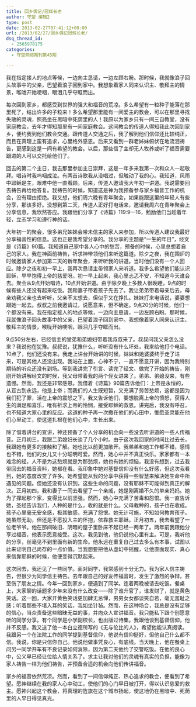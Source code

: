 ```yaml
---
title: 回乡偶记/冠辉长老
author: 守望 编辑2
type: post
date: 2013-02-27T07:41:12+00:00
url: /2013/02/27/回乡偶记冠辉长老/
dsq_thread_id:
  - 2565978175
categories:
  - 守望网络期刊第45期

---
```

我在指定接人的地点等候，一边向主恳请，一边左顾右盼。那时候，我就像浪子回头故事中的父亲，巴望着浪子回到家中。我想象着家人同来认识主、敬拜主的情景，喉咙开始哽咽，眼泪几乎夺眶而出。<!--more-->

每次回到家乡，都感受到世界的强大和福音的荒凉。多么希望有一粒种子能落在那里死了，结出许多的子粒来！多么希望那里能有一间爱主的教会，可以在那里寻找失散的灵魂，照亮坐在黑暗中死荫里的人！我原以为家乡只有一间三自教堂，没有家庭教会，去年才得知那里有一间家庭教会。这间教会的传道人得知我此次回到家乡，便约我到他们教会交通。跟传道人交通之后，我了解到他们信仰还比较纯正，而且在真理上蛮有追求，心里格外感恩。后来又看到一群老姊妹俯伏在地流泪祷告，更感到这是一间有希望的教会。以后，那些信了主却无人牧养或听了福音需要跟进的人可以交托给他们了。

回去的第二个主日，我去那里参加主日崇拜，这是一年多来我第一次和众人一起敬拜。唱诗时我呜咽成泣。有两首诗歌我从没唱过，但触动了我的心。我知道，风雨中耶稣是主，艰难中他一直看顾。后来，传道人邀请我大年初一讲道。我说需要回去祷告再给他答复。我祷告的时候，知道这是神为我预备参与家乡福音工作的机会，没有理由拒绝。我又想，他们周六晚有青年聚会，如果能跟这里的年轻人有些分享，那该多好。没想到第二天，传道人正好打电话来，邀请我周六在青年聚会上分享信息，我欣然答应。我跟他们分享了《诗篇》119:9—16，勉励他们当趁着年轻，立志学习和遵行神的话。

大年初一的聚会，很多弟兄姊妹会带未信主的家人来参加，所以传道人建议我最好分享福音性的信息。这也正是我希望分享的。我分享的主题是“一生的年日”，经文是《诗篇》90篇。我知道自己家中各人心中的愁苦，预备的时候，心里总想着自己的家人。我在神面前祷告，祈求神带领他们来听这篇道。除夕之夜，我在围炉的时候邀请家人参加第二天的新年聚会，来听听我的讲道。当时他们没有一个人回应。除夕之夜和初一早上，我再次恳请主带领家人来听道。我多么希望他们能认识耶稣，早早饱得上帝的慈爱呀。初一早上起来，我心里忐忑不安，不知道今天谁会去。聚会从9点开始唱诗，10点开始讲道。由于除夕晚上多数人很晚睡，9点的时候有些人还没有起来吃饭。我和妻子带着孩子先去了。我让弟弟带着母亲后去，母亲劝我父亲也去听听，父亲不太想去，但似乎又在挣扎。妹妹打来电话说，婆婆想跟她一起去。叔叔之前我邀请过，说愿意来，但不确定。9点20分的时候，他们一个都没有来。我在指定接人的地点等候，一边向主恳请，一边左顾右盼。那时候，我就像浪子回头故事中的父亲，巴望着浪子回到家中。我想像着家人同来认识主、敬拜主的情景，喉咙开始哽咽，眼泪几乎夺眶而出。

9点50分左右，已经信主的堂弟和弟媳妇带着我叔叔来了。叔叔问我父亲怎么没来？我说他在犹豫。叔叔说，犹豫什么，听听没有什么坏处，我来给他打个电话。10点了，他们还没有来。我走上讲台开始讲的时候，妹妹和她婆婆终于走了进来，可是其他人还没出现。我站在上面，心神不宁，一直不愿意开讲，因为我特别期待的听众还没有到场。等到我讲完了引言、读完了经文、做完了开始的祷告，刚刚开始讲解经文的时候，我父母带着我的两个侄女进来了。弟弟、弟媳没来，有些遗憾。然而，我还是非常感恩。我借着《诗篇》90篇告诉他们：上帝是永恒的，从亘古到永远，他是上帝；而我们的人生既短暂，又充满了劳苦愁烦，这都是因为我们犯了罪，活在上帝的震怒之下。我又告诉他们，要想脱离上帝的愤怒，获得人生的满足和喜乐，唯有祈求上帝的怜悯，接受耶稣的救恩。讲完后，我没有呼召，也不知道大家心里的反应。这道的种子再一次撒在他们的心田中，惟愿圣灵能在他们心里动工，使这道扎根在他们心中，生长出来。

除了借着讲台的宣讲，神还预备了个人分享的机会向一些没去听讲道的一些人传福音。正月初三，我跟二弟媳妇长谈了几个小时。由于这次我回家的时间比过去长，我跟她有更多的接触和了解。她也比以前更加敞开。我弟弟和她工作都不错，感情也不错，他们的女儿又十分聪明可爱。然而，她心中并不真正快乐。家家都有一本难念的经，人不是为这愁烦就是为那愁烦，她也有她的烦恼。我没有想到，过去我带回去的福音资料，她都在看。我印象中她对基督信仰没有什么好感，但这次我看到，她的态度改变了许多。她希望能从我的分享中获得一些智慧来解决她生命中所遇见的问题。但她还没有认识到，这些生命的问题，没有耶稣不可能得到真正的解决。正月初四，我和妻子一同去看望了一个亲戚，她是刚离婚不久的单亲妈妈。她为了撑起那个家，变得比以前坚强。然而，她心中充满了苦毒和怨恨。我一直告诉她，圣经告诉我们，人种的是什么，收的就是什么。父母栽种的，孩子也在收成。孩子心里毫无安全感，极其敏感，充满了怨恨。她无计可施，不知如何教育孩子。她虽然无助，但还是不愿投入主的怀抱，依靠救主耶稣。正月初五，我去看望了一位老爷爷。他在那间破旧、阴暗的屋子里卧床不起已经一两年了。两年前我跟他分享过福音，他表示愿意接受。这次，我见到他，他仍说他心里有主。可是，我听他的分享，丝毫见不到里面有新的生命。他永远在重复自己过去多么有本事，试图以此来证明自己尚存的一点价值。当我想要把他从虚幻中摇醒，让他直面现实、真心来信靠耶稣的时候，他便变得沉默起来。

这次回去，我还见了一些同学。面对同学，我常感到十分无力。我为家人信主祷告，但很少为同学信主祷告。去年跟自己的好友传福音时，发生了激烈的争辩，甚至伤了朋友之情。今年一回到家乡，便遇到了同学。连着两晚被请去吃饭。餐桌上，大家聊的话题多少年来没有什么改变——除了谁升官了，谁发财了，就是黄色笑话。这一回，大家开黄色笑话更加肆无忌惮，男男女女都谈笑自若，毫无羞耻之感；听着那些不堪入耳的笑话，我如坐针毡。然而，在这种场合，我总是没有足够的信心，当众责备这些暗昧无益的事，并向众人宣讲福音。我只能私下跟个别愿意听的同学分享。有个同学是小学副校长，也出版过诗集。我跟他谈到基督信仰，他并不反感。我又送了他一本白立德所写的《无与伦比的人》，希望他能认真阅读。我跟另一个在法院工作的同学提到基督信仰，他说有信仰挺好，但他自己什么都不信。我说，你是只信你自己。他说他做事凭良心，有底线。当天晚上，他在餐桌上问另一同学开车有不良记录如何消除，因为第二天他约了交警吃饭。在他的良心中，公义早已经让位给人情关系了。求主让我对他们的灵魂有真实的负担，能像为家人祷告一样为他们祷告，并预备合适的机会向他们传讲福音。

家乡的福音依然荒凉。然而，看到了一间信仰纯正、热心追求的教会，便看到了希望。愿神继续在我的家人心中动工，使他们的心门早日被打开，得以认识慈爱的救主。愿神兴起这个教会，将真理的旌旗在这个城市扬起，使这地仍在黑暗中、死荫里的人早日得见真光。

&nbsp;
